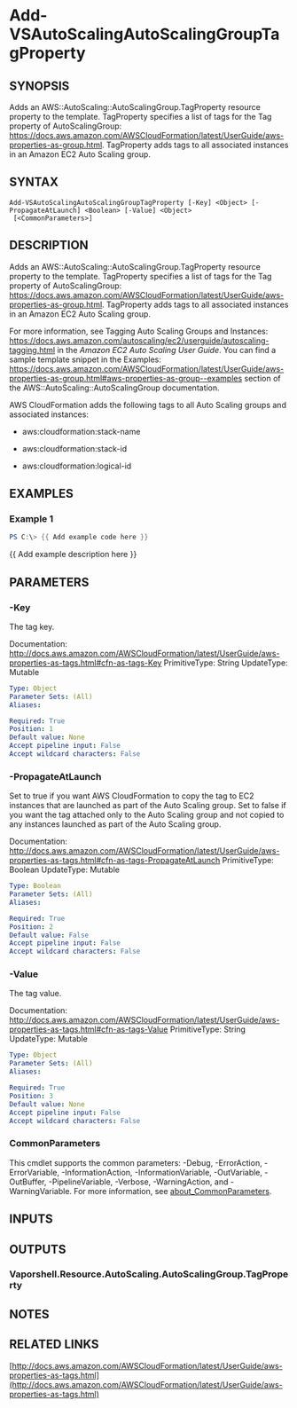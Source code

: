 # Add-VSAutoScalingAutoScalingGroupTagProperty

## SYNOPSIS
Adds an AWS::AutoScaling::AutoScalingGroup.TagProperty resource property to the template.
TagProperty specifies a list of tags for the Tag property of AutoScalingGroup: https://docs.aws.amazon.com/AWSCloudFormation/latest/UserGuide/aws-properties-as-group.html.
TagProperty adds tags to all associated instances in an Amazon EC2 Auto Scaling group.

## SYNTAX

```
Add-VSAutoScalingAutoScalingGroupTagProperty [-Key] <Object> [-PropagateAtLaunch] <Boolean> [-Value] <Object>
 [<CommonParameters>]
```

## DESCRIPTION
Adds an AWS::AutoScaling::AutoScalingGroup.TagProperty resource property to the template.
TagProperty specifies a list of tags for the Tag property of AutoScalingGroup: https://docs.aws.amazon.com/AWSCloudFormation/latest/UserGuide/aws-properties-as-group.html.
TagProperty adds tags to all associated instances in an Amazon EC2 Auto Scaling group.

For more information, see Tagging Auto Scaling Groups and Instances: https://docs.aws.amazon.com/autoscaling/ec2/userguide/autoscaling-tagging.html in the *Amazon EC2 Auto Scaling User Guide*.
You can find a sample template snippet in the Examples: https://docs.aws.amazon.com/AWSCloudFormation/latest/UserGuide/aws-properties-as-group.html#aws-properties-as-group--examples section of the AWS::AutoScaling::AutoScalingGroup documentation.

AWS CloudFormation adds the following tags to all Auto Scaling groups and associated instances:

+ aws:cloudformation:stack-name

+ aws:cloudformation:stack-id

+ aws:cloudformation:logical-id

## EXAMPLES

### Example 1
```powershell
PS C:\> {{ Add example code here }}
```

{{ Add example description here }}

## PARAMETERS

### -Key
The tag key.

Documentation: http://docs.aws.amazon.com/AWSCloudFormation/latest/UserGuide/aws-properties-as-tags.html#cfn-as-tags-Key
PrimitiveType: String
UpdateType: Mutable

```yaml
Type: Object
Parameter Sets: (All)
Aliases:

Required: True
Position: 1
Default value: None
Accept pipeline input: False
Accept wildcard characters: False
```

### -PropagateAtLaunch
Set to true if you want AWS CloudFormation to copy the tag to EC2 instances that are launched as part of the Auto Scaling group.
Set to false if you want the tag attached only to the Auto Scaling group and not copied to any instances launched as part of the Auto Scaling group.

Documentation: http://docs.aws.amazon.com/AWSCloudFormation/latest/UserGuide/aws-properties-as-tags.html#cfn-as-tags-PropagateAtLaunch
PrimitiveType: Boolean
UpdateType: Mutable

```yaml
Type: Boolean
Parameter Sets: (All)
Aliases:

Required: True
Position: 2
Default value: False
Accept pipeline input: False
Accept wildcard characters: False
```

### -Value
The tag value.

Documentation: http://docs.aws.amazon.com/AWSCloudFormation/latest/UserGuide/aws-properties-as-tags.html#cfn-as-tags-Value
PrimitiveType: String
UpdateType: Mutable

```yaml
Type: Object
Parameter Sets: (All)
Aliases:

Required: True
Position: 3
Default value: None
Accept pipeline input: False
Accept wildcard characters: False
```

### CommonParameters
This cmdlet supports the common parameters: -Debug, -ErrorAction, -ErrorVariable, -InformationAction, -InformationVariable, -OutVariable, -OutBuffer, -PipelineVariable, -Verbose, -WarningAction, and -WarningVariable. For more information, see [about_CommonParameters](http://go.microsoft.com/fwlink/?LinkID=113216).

## INPUTS

## OUTPUTS

### Vaporshell.Resource.AutoScaling.AutoScalingGroup.TagProperty
## NOTES

## RELATED LINKS

[http://docs.aws.amazon.com/AWSCloudFormation/latest/UserGuide/aws-properties-as-tags.html](http://docs.aws.amazon.com/AWSCloudFormation/latest/UserGuide/aws-properties-as-tags.html)

